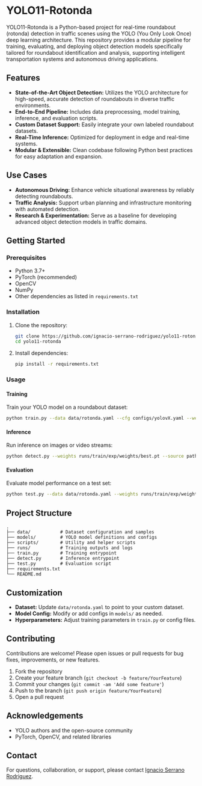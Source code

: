 # YOLO11-Rotonda

YOLO11-Rotonda is a Python-based project for real-time roundabout (rotonda) detection in traffic scenes using the YOLO (You Only Look Once) deep learning architecture. This repository provides a modular pipeline for training, evaluating, and deploying object detection models specifically tailored for roundabout identification and analysis, supporting intelligent transportation systems and autonomous driving applications.

## Features

- **State-of-the-Art Object Detection:** Utilizes the YOLO architecture for high-speed, accurate detection of roundabouts in diverse traffic environments.
- **End-to-End Pipeline:** Includes data preprocessing, model training, inference, and evaluation scripts.
- **Custom Dataset Support:** Easily integrate your own labeled roundabout datasets.
- **Real-Time Inference:** Optimized for deployment in edge and real-time systems.
- **Modular & Extensible:** Clean codebase following Python best practices for easy adaptation and expansion.

## Use Cases

- **Autonomous Driving:** Enhance vehicle situational awareness by reliably detecting roundabouts.
- **Traffic Analysis:** Support urban planning and infrastructure monitoring with automated detection.
- **Research & Experimentation:** Serve as a baseline for developing advanced object detection models in traffic domains.

## Getting Started

### Prerequisites

- Python 3.7+
- PyTorch (recommended)
- OpenCV
- NumPy
- Other dependencies as listed in `requirements.txt`

### Installation

1. Clone the repository:
    ```bash
    git clone https://github.com/ignacio-serrano-rodriguez/yolo11-rotonda.git
    cd yolo11-rotonda
    ```

2. Install dependencies:
    ```bash
    pip install -r requirements.txt
    ```

### Usage

#### Training

Train your YOLO model on a roundabout dataset:

```bash
python train.py --data data/rotonda.yaml --cfg configs/yolovX.yaml --weights '' --batch-size 16
```

#### Inference

Run inference on images or video streams:

```bash
python detect.py --weights runs/train/exp/weights/best.pt --source path/to/images/
```

#### Evaluation

Evaluate model performance on a test set:

```bash
python test.py --data data/rotonda.yaml --weights runs/train/exp/weights/best.pt
```

## Project Structure

```
.
├── data/           # Dataset configuration and samples
├── models/         # YOLO model definitions and configs
├── scripts/        # Utility and helper scripts
├── runs/           # Training outputs and logs
├── train.py        # Training entrypoint
├── detect.py       # Inference entrypoint
├── test.py         # Evaluation script
├── requirements.txt
└── README.md
```

## Customization

- **Dataset:** Update `data/rotonda.yaml` to point to your custom dataset.
- **Model Config:** Modify or add configs in `models/` as needed.
- **Hyperparameters:** Adjust training parameters in `train.py` or config files.

## Contributing

Contributions are welcome! Please open issues or pull requests for bug fixes, improvements, or new features.

1. Fork the repository
2. Create your feature branch (`git checkout -b feature/YourFeature`)
3. Commit your changes (`git commit -am 'Add some feature'`)
4. Push to the branch (`git push origin feature/YourFeature`)
5. Open a pull request

## Acknowledgements

- YOLO authors and the open-source community
- PyTorch, OpenCV, and related libraries

## Contact

For questions, collaboration, or support, please contact [Ignacio Serrano Rodriguez](https://github.com/ignacio-serrano-rodriguez).
